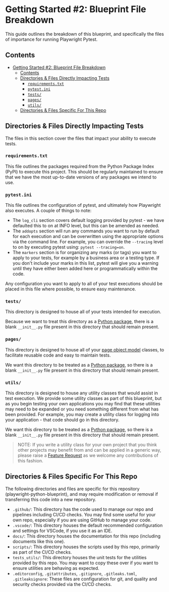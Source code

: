 # Getting Started #2: Blueprint File Breakdown

This guide outlines the breakdown of this blueprint, and specifically the files of importance for running Playwright Pytest.

## Contents

- [Getting Started #2: Blueprint File Breakdown](#getting-started-2-blueprint-file-breakdown)
  - [Contents](#contents)
  - [Directories \& Files Directly Impacting Tests](#directories--files-directly-impacting-tests)
    - [`requirements.txt`](#requirementstxt)
    - [`pytest.ini`](#pytestini)
    - [`tests/`](#tests)
    - [`pages/`](#pages)
    - [`utils/`](#utils)
  - [Directories \& Files Specific For This Repo](#directories--files-specific-for-this-repo)

## Directories & Files Directly Impacting Tests

The files in this section cover the files that impact your ability to execute tests.

### `requirements.txt`

This file outlines the packages required from the Python Package Index (PyPI) to execute this project. This should be regularly maintained to ensure that we have the most up-to-date versions of any packages we intend to use.

### `pytest.ini`

This file outlines the configuration of pytest, and ultimately how Playwright also executes. A couple of things to note:

- The `log_cli` section covers default logging provided by pytest - we have defaulted this to on at INFO level, but this can be amended as needed.
- The `addopts` section will run any commands you want to run by default for each execution and can be overwritten using the appropriate options via the command line. For example, you can override the `--tracing` level to on by executing pytest using: `pytest --tracing=on`.
- The `markers` section is for organizing any marks (or tags) you want to apply to your tests, for example by a business area or a testing type. If you don't include your marks in this list, pytest will give you a warning until they have either been added here or programmatically within the code.

Any configuration you want to apply to all of your test executions should be placed in this file where possible, to ensure easy maintenance.

### `tests/`

This directory is designed to house all of your tests intended for execution.

Because we want to treat this directory as a [Python package](https://docs.python.org/3/tutorial/modules.html#packages), there is a blank `__init__.py` file present in this directory that should remain present.

### `pages/`

This directory is designed to house all of your [page object model](https://playwright.dev/python/docs/pom) classes, to facilitate reusable code and easy to maintain tests.

We want this directory to be treated as a [Python package](https://docs.python.org/3/tutorial/modules.html#packages), so there is a blank `__init__.py` file present in this directory that should remain present.

### `utils/`

This directory is designed to house any utility classes that would assist in test execution. We provide some utility classes as part of this blueprint, but as you begin testing your own applications you may find that these utilities may need to be expanded or you need something different from what has been provided. For example, you may create a utility class for logging into your application - that code should go in this directory.

We want this directory to be treated as a [Python package](https://docs.python.org/3/tutorial/modules.html#packages), so there is a blank `__init__.py` file present in this directory that should remain present.

> NOTE: If you write a utility class for your own project that you think other projects may benefit from and can be applied in a generic way, please raise a [Feature Request](https://github.com/nhs-england-tools/playwright-python-blueprint/issues/new/choose) as we welcome any contributions of this fashion.

## Directories & Files Specific For This Repo

The following directories and files are specific for this repository (playwright-python-blueprint), and may require modification or removal
if transferring this code into a new repository.

- `.github/`: This directory has the code used to manage our repo and pipelines including CI/CD checks. You may find some useful for your own repo, especially if you are using GitHub to manage your code.
- `.vscode/`: This directory houses the default recommended configuration and settings for VSCode, if you use it as an IDE.
- `docs/`: This directory houses the documentation for this repo (including documents like this one).
- `scripts/`: This directory houses the scripts used by this repo, primarily as part of the CI/CD checks.
- `tests_utils/`: This directory houses the unit tests for the utilities provided by this repo. You may want to copy these over if you want to ensure utilities are behaving as expected.
- `.editorconfig`, `.gitattributes`, `.gitignore`, `.gitleaks.toml`, `.gitleaksignore`: These files are configuration for git, and quality and security checks provided via the CI/CD checks.
